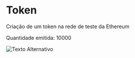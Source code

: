 # Token
Criação de um token na rede de teste da Ethereum

Quantidade emitida: 10000

![Texto Alternativo](URL_da_Imagem)
